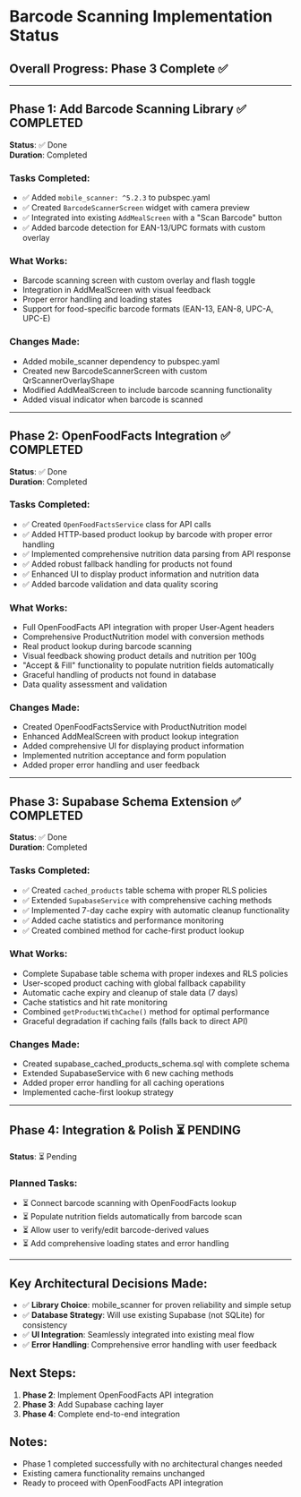 # Barcode Scanning Implementation Status

## Overall Progress: Phase 3 Complete ✅

---

## Phase 1: Add Barcode Scanning Library ✅ COMPLETED
**Status**: ✅ Done  
**Duration**: Completed  

### Tasks Completed:
- ✅ Added `mobile_scanner: ^5.2.3` to pubspec.yaml 
- ✅ Created `BarcodeScannerScreen` widget with camera preview
- ✅ Integrated into existing `AddMealScreen` with a "Scan Barcode" button
- ✅ Added barcode detection for EAN-13/UPC formats with custom overlay

### What Works:
- Barcode scanning screen with custom overlay and flash toggle
- Integration in AddMealScreen with visual feedback
- Proper error handling and loading states
- Support for food-specific barcode formats (EAN-13, EAN-8, UPC-A, UPC-E)

### Changes Made:
- Added mobile_scanner dependency to pubspec.yaml
- Created new BarcodeScannerScreen with custom QrScannerOverlayShape
- Modified AddMealScreen to include barcode scanning functionality
- Added visual indicator when barcode is scanned

---

## Phase 2: OpenFoodFacts Integration ✅ COMPLETED
**Status**: ✅ Done  
**Duration**: Completed  

### Tasks Completed:
- ✅ Created `OpenFoodFactsService` class for API calls
- ✅ Added HTTP-based product lookup by barcode with proper error handling
- ✅ Implemented comprehensive nutrition data parsing from API response
- ✅ Added robust fallback handling for products not found
- ✅ Enhanced UI to display product information and nutrition data
- ✅ Added barcode validation and data quality scoring

### What Works:
- Full OpenFoodFacts API integration with proper User-Agent headers
- Comprehensive ProductNutrition model with conversion methods
- Real product lookup during barcode scanning
- Visual feedback showing product details and nutrition per 100g
- "Accept & Fill" functionality to populate nutrition fields automatically
- Graceful handling of products not found in database
- Data quality assessment and validation

### Changes Made:
- Created OpenFoodFactsService with ProductNutrition model
- Enhanced AddMealScreen with product lookup integration
- Added comprehensive UI for displaying product information
- Implemented nutrition acceptance and form population
- Added proper error handling and user feedback

---

## Phase 3: Supabase Schema Extension ✅ COMPLETED
**Status**: ✅ Done  
**Duration**: Completed  

### Tasks Completed:
- ✅ Created `cached_products` table schema with proper RLS policies
- ✅ Extended `SupabaseService` with comprehensive caching methods
- ✅ Implemented 7-day cache expiry with automatic cleanup functionality
- ✅ Added cache statistics and performance monitoring
- ✅ Created combined method for cache-first product lookup

### What Works:
- Complete Supabase table schema with proper indexes and RLS policies
- User-scoped product caching with global fallback capability
- Automatic cache expiry and cleanup of stale data (7 days)
- Cache statistics and hit rate monitoring
- Combined `getProductWithCache()` method for optimal performance
- Graceful degradation if caching fails (falls back to direct API)

### Changes Made:
- Created supabase_cached_products_schema.sql with complete schema
- Extended SupabaseService with 6 new caching methods
- Added proper error handling for all caching operations
- Implemented cache-first lookup strategy

---

## Phase 4: Integration & Polish ⏳ PENDING
**Status**: ⏳ Pending  

### Planned Tasks:
- ⏳ Connect barcode scanning with OpenFoodFacts lookup
- ⏳ Populate nutrition fields automatically from barcode scan
- ⏳ Allow user to verify/edit barcode-derived values
- ⏳ Add comprehensive loading states and error handling

---

## Key Architectural Decisions Made:
- ✅ **Library Choice**: mobile_scanner for proven reliability and simple setup
- ✅ **Database Strategy**: Will use existing Supabase (not SQLite) for consistency
- ✅ **UI Integration**: Seamlessly integrated into existing meal flow
- ✅ **Error Handling**: Comprehensive error handling with user feedback

## Next Steps:
1. **Phase 2**: Implement OpenFoodFacts API integration
2. **Phase 3**: Add Supabase caching layer
3. **Phase 4**: Complete end-to-end integration

## Notes:
- Phase 1 completed successfully with no architectural changes needed
- Existing camera functionality remains unchanged
- Ready to proceed with OpenFoodFacts API integration
